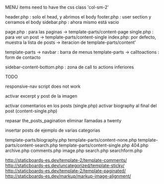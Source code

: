 MENU items need to have the css class 'col-sm-2'

header.php : solo el head, y abrimos el body
footer.php : user section y cerramos el body
sidebar.php : ahora mismo está vacio

page.php : para las paginas -> template-parts/content-page
single.php : para ver un post -> template-parts/content-single
index.php: por defecto, muestra la lista de posts -> iteracion de template-parts/content'

template-parts -> navbar : barra de menus
template-parts -> calltoactions : form de contacto

sidebar-content-bottom.php : zona de call to actions inferiores


TODO



responsive-nav script does not work

activar excerpt y post de la imagen

activar comentarios en los posts (single.php)
activar biography al final del post (content-single.php)

repasar the_posts_pagination
eliminar llamadas a twenty

insertar posts de ejemplo de varias categorias

template-parts/biography.php
template-parts/content-none.php
template-parts/content-search.php
template-parts/content-single.php
404.php
archive.php
comments.php
image.php
search.php
searchform.php


http://staticboards-es.dev/template-2/template-comments/
http://staticboards-es.dev/uncategorized/template-sticky/
http://staticboards-es.dev/template-2/template-paginated/
http://staticboards-es.dev/markup/markup-image-alignment/
